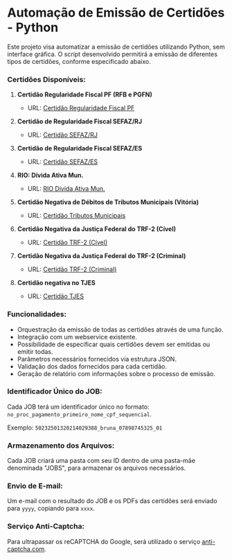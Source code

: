 # **Automação de Emissão de Certidões - Python**

Este projeto visa automatizar a emissão de certidões utilizando Python, sem interface gráfica. O script desenvolvido permitirá a emissão de diferentes tipos de certidões, conforme especificado abaixo.

### **Certidões Disponíveis:**

1. **Certidão Regularidade Fiscal PF (RFB e PGFN)**
   - URL: [Certidão Regularidade Fiscal PF](https://solucoes.receita.fazenda.gov.br/Servicos/certidaointernet/PF/EmitirPGFN)

2. **Certidão de Regularidade Fiscal SEFAZ/RJ**
   - URL: [Certidão SEFAZ/RJ](https://www4.fazenda.rj.gov.br/certidao-fiscal-web/emitirCertidao.jsf)

3. **Certidão de Regularidade Fiscal SEFAZ/ES**
   - URL: [Certidão SEFAZ/ES](https://s2-internet.sefaz.es.gov.br/certidao/cnd)

4. **RIO: Dívida Ativa Mun.**
   - URL: [RIO Dívida Ativa Mun.](https://daminternet.rio.rj.gov.br/certidao/Requerimento)

5. **Certidão Negativa de Débitos de Tributos Municipais (Vitória)**
   - URL: [Certidão Tributos Municipais](https://tributario.vitoria.es.gov.br/Servicos/CertidaoNegativa/CertidaoNegativa.aspx)

6. **Certidão Negativa da Justiça Federal do TRF-2 (Cível)**
   - URL: [Certidão TRF-2 (Cível)](https://certidoes.trf2.jus.br/certidoes/#/principal/solicitar)

7. **Certidão Negativa da Justiça Federal do TRF-2 (Criminal)**
   - URL: [Certidão TRF-2 (Criminal)](https://certidoes.trf2.jus.br/certidoes/#/principal/solicitar)

8. **Certidão negativa no TJES**
   - URL: [Certidão TJES](https://sistemas.tjes.jus.br/certidaonegativa/sistemas/certidao/CERTIDAOPESQUISA.cfm)

### Funcionalidades:

- Orquestração da emissão de todas as certidões através de uma função.
- Integração com um webservice existente.
- Possibilidade de especificar quais certidões devem ser emitidas ou emitir todas.
- Parâmetros necessários fornecidos via estrutura JSON.
- Validação dos dados fornecidos para cada certidão.
- Geração de relatório com informações sobre o processo de emissão.

### Identificador Único do JOB:

Cada JOB terá um identificador único no formato: `no_proc_pagamento_primeiro_nome_cpf_sequencial`.

Exemplo: `50232501320214029388_bruna_07898745325_01`

### Armazenamento dos Arquivos:

Cada JOB criará uma pasta com seu ID dentro de uma pasta-mãe denominada "JOBS", para armazenar os arquivos necessários.

### Envio de E-mail:

Um e-mail com o resultado do JOB e os PDFs das certidões será enviado para `yyyy`, copiando para `xxxx`.

### Serviço Anti-Captcha:

Para ultrapassar os reCAPTCHA do Google, será utilizado o serviço [anti-captcha.com](https://anti-captcha.com/pt).